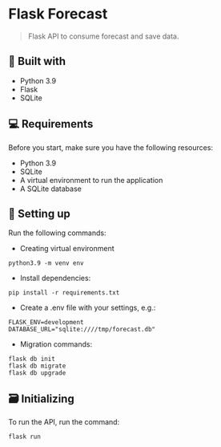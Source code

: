 # Flask Forecast

> Flask API to consume forecast and save data.

## 🧬 Built with

* Python 3.9
* Flask
* SQLite

## 💻 Requirements

Before you start, make sure you have the following resources:

* Python 3.9
* SQLite
* A virtual environment to run the application
* A SQLite database

## 🚀 Setting up

Run the following commands:

- Creating virtual environment
```
python3.9 -m venv env
```

- Install dependencies:
```
pip install -r requirements.txt
```

- Create a .env file with your settings, e.g.:
```
FLASK_ENV=development
DATABASE_URL="sqlite:////tmp/forecast.db"
```

- Migration commands:
```
flask db init
flask db migrate
flask db upgrade
```

## 🗃 Initializing

To run the API, run the command:

```
flask run
```
